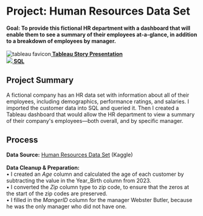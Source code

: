 # Project: Human Resources Data Set
<b>Goal: To provide this fictional HR department with a dashboard that will enable them to see a summary of their employees at-a-glance, in addition to a breakdown of employees by manager.</b><br><br>
<picture>![tableau favicon](https://github.com/rachel-m-wheeler/nyrr-running-races-in-nyc/assets/102989527/c9c6b47b-3a93-4a74-9dbb-2ffb038b6981)</picture><a href="https://public.tableau.com/app/profile/rachel.wheeler/viz/HRDashboard_16920407834840/Dashboard1"><b> Tableau Story Presentation</b></a><br>
<picture><img src="https://github.com/rachel-m-wheeler/data-analytics/assets/102989527/f33479ad-4db4-4665-9298-6814bfb83a97"></picture><a href="https://github.com/rachel-m-wheeler/superstore-marketing/blob/main/Superstore%20Marketing%20SQL.sql"><b> SQL</b></a><br>

## Project Summary

A fictional company has an HR data set with information about all of their employees, including demographics, performance ratings, and salaries. I imported the customer data into SQL and queried it. Then I created a Tableau dashboard that would allow the HR department to view a summary of their company's employees—both overall, and by specific manager.

## Process
<b>Data Source:</b> <a href="https://www.kaggle.com/datasets/rhuebner/human-resources-data-set">Human Resources Data Set</a> (Kaggle)<br>
<br>
<b>Data Cleanup & Preparation:</b><br>
	• I created an <em>Age</em> column and calculated the age of each customer by subtracting the value in the Year_Birth column from 2023.<br>
	• I converted the <em>Zip</em> column type to zip code, to ensure that the zeros at the start of the zip codes are preserved.<br>
 	• I filled in the <em>MangerID</em> column for the manager Webster Butler, because he was the only manager who did not have one.<br>


